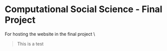 # Computational Social Science - Final Project
For hosting the website in the final project \
> This is a test

